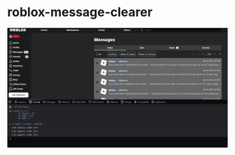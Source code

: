 # roblox-message-clearer
![racist](https://github.com/0ergine/roblox-message-clearer/blob/main/mensch?raw=true)
